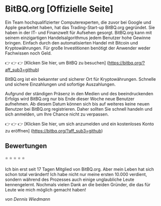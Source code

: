 # BitBQ.org [Offizielle Seite]

Ein Team hochqualifizierter Computerexperten, die zuvor bei Google und Apple gearbeitet haben, hat das Trading-Start-up BitBQ.org gegründet. Sie haben in der IT- und Finanzwelt für Aufsehen gesorgt. BitBQ.org kann mit seinem einzigartigen Handelsalgorithmus jedem Benutzer hohe Gewinne bringen. Einfach durch den automatisierten Handel mit Bitcoin und Kryptowährungen. Für große Investitionen benötigt der Anwender weder Fachwissen noch Geld.

👉 👉 👉 [Klicken Sie hier, um BitBQ zu besuchen] (https://bitbq.org/?aff_sub3=github)

BitBQ.org ist ein bekannter und sicherer Ort für Kryptowährungen. Schnelle und sichere Einzahlungen und sofortige Auszahlungen.

Aufgrund der ständigen Präsenz in den Medien und des beeindruckenden Erfolgs wird BitBQ.org nur bis Ende dieser Woche neue Benutzer aufnehmen. Ab diesem Datum können sich bis auf weiteres keine neuen Benutzer bei BitBQ.org registrieren. Daher sollten Sie schnell handeln und sich anmelden, um Ihre Chance nicht zu verpassen.

👉 👉 👉 [Klicken Sie hier, um sich anzumelden und ein kostenloses Konto zu eröffnen] (https://bitbq.org/?aff_sub3=github)

## Bewertungen

⭐ ⭐ ⭐ ⭐ ⭐

Ich bin erst seit 17 Tagen Mitglied von BitBQ.org. Aber mein Leben hat sich schon total verändert! Ich habe nicht nur meine ersten 10.000 verdient, sondern während des Prozesses auch einige unglaubliche Leute kennengelernt. Nochmals vielen Dank an die beiden Gründer, die das für Leute wie mich möglich gemacht haben!

*von Dennis Wiedmann*
